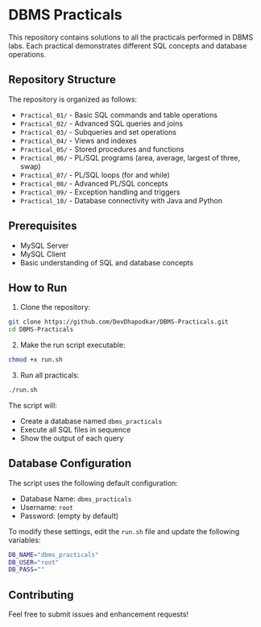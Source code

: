# DBMS Practicals

This repository contains solutions to all the practicals performed in DBMS labs. Each practical demonstrates different SQL concepts and database operations.

## Repository Structure

The repository is organized as follows:
- `Practical_01/` - Basic SQL commands and table operations
- `Practical_02/` - Advanced SQL queries and joins
- `Practical_03/` - Subqueries and set operations
- `Practical_04/` - Views and indexes
- `Practical_05/` - Stored procedures and functions
- `Practical_06/` - PL/SQL programs (area, average, largest of three, swap)
- `Practical_07/` - PL/SQL loops (for and while)
- `Practical_08/` - Advanced PL/SQL concepts
- `Practical_09/` - Exception handling and triggers
- `Practical_10/` - Database connectivity with Java and Python

## Prerequisites

- MySQL Server
- MySQL Client
- Basic understanding of SQL and database concepts

## How to Run

1. Clone the repository:
```bash
git clone https://github.com/DevDhapodkar/DBMS-Practicals.git
cd DBMS-Practicals
```

2. Make the run script executable:
```bash
chmod +x run.sh
```

3. Run all practicals:
```bash
./run.sh
```

The script will:
- Create a database named `dbms_practicals`
- Execute all SQL files in sequence
- Show the output of each query

## Database Configuration

The script uses the following default configuration:
- Database Name: `dbms_practicals`
- Username: `root`
- Password: (empty by default)

To modify these settings, edit the `run.sh` file and update the following variables:
```bash
DB_NAME="dbms_practicals"
DB_USER="root"
DB_PASS=""
```

## Contributing

Feel free to submit issues and enhancement requests!
